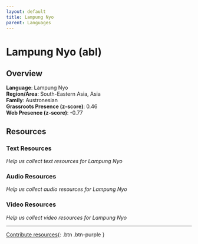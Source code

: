 ```yaml
---
layout: default
title: Lampung Nyo
parent: Languages
---
```


# Lampung Nyo (abl)

## Overview

**Language**: Lampung Nyo  
**Region/Area**: South-Eastern Asia, Asia  
**Family**: Austronesian  
**Grassroots Presence (z-score)**: 0.46  
**Web Presence (z-score)**: -0.77  

## Resources

### Text Resources
*Help us collect text resources for Lampung Nyo*

### Audio Resources
*Help us collect audio resources for Lampung Nyo*

### Video Resources
*Help us collect video resources for Lampung Nyo*

---

[Contribute resources](https://forms.office.com/e/1SfLJx3u1r){: .btn .btn-purple }
